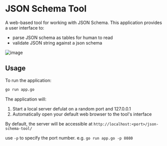 # JSON Schema Tool

A web-based tool for working with JSON Schema. This application provides a user interface to:
- parse JSON schema as tables for human to read
- validate JSON string against a json schema

![image](https://github.com/colinzhu/resources/blob/master/json-schema-tool/screenshot-1.png?raw=true)

## Usage

To run the application:

```bash
go run app.go
```

The application will:
1. Start a local server defulat on a random port and 127.0.0.1
2. Automatically open your default web browser to the tool's interface

By default, the server will be accessible at `http://localhost:<port>/json-schema-tool/`

use `-p` to specify the port number. e.g. `go run app.go -p 8080`

